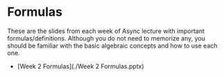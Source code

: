 # Formulas

These are the slides from each week of Async lecture with important formulas/definitions. Although you do not need to memorize any, you should be familiar with the basic algebraic concepts and how to use each one.

- [Week 2 Formulas](./Week 2 Formulas.pptx)
